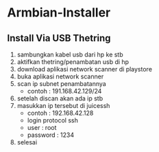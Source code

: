# Armbian-Installer

Install Via USB Thetring
---------------------
1. sambungkan kabel usb dari hp ke stb
2. aktifkan thetring/penambatan usb di hp
3. download aplikasi network scanner di playstore
4. buka aplikasi network scanner
5. scan ip subnet penambatannya
   - contoh : 191.168.42.129/24
6. setelah discan akan ada ip stb
7. masukkan ip tersebut di juicessh
   - contoh : 192.168.42.128
   - login protocol ssh
   - user : root
   - password : 1234
8. selesai
